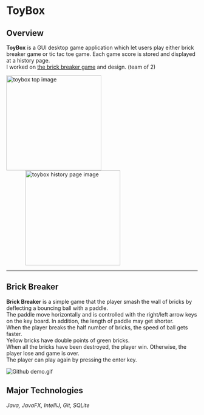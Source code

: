 # ToyBox

## Overview
**ToyBox** is a GUI desktop game application which let users play either brick breaker game or tic tac toe game.
Each game score is stored and displayed at a history page.</br>
I worked on [the brick breaker game](#brick-breaker) and design. (team of 2)

<img src="https://github.com/Minamiciccc/ToyBox/blob/media/toybox_top.png" width="250px" alt="toybox top image"><img src="https://github.com/Minamiciccc/ToyBox/blob/media/toybox_history.png" width="250px" alt="toybox history page image" hspace="50">

---
## Brick Breaker
**Brick Breaker** is a simple game that the player smash the wall of bricks by deflecting a bouncing ball with a paddle.</br>
The paddle move horizontally and is controlled with the right/left arrow keys on the key board. In addition, the length of paddle may get shorter.</br>
When the player breaks the half number of bricks, the speed of ball gets faster.</br>
Yellow bricks have double points of green bricks.</br>
When all the bricks have been destroyed, the player win. Otherwise, the player lose and game is over.</br>
The player can play again by pressing the enter key.

![Github demo.gif](https://github.com/Minamiciccc/ToyBox/blob/media/toybox_bb.gif)

## Major Technologies
_Java, JavaFX, IntelliJ, Git, SQLite_
